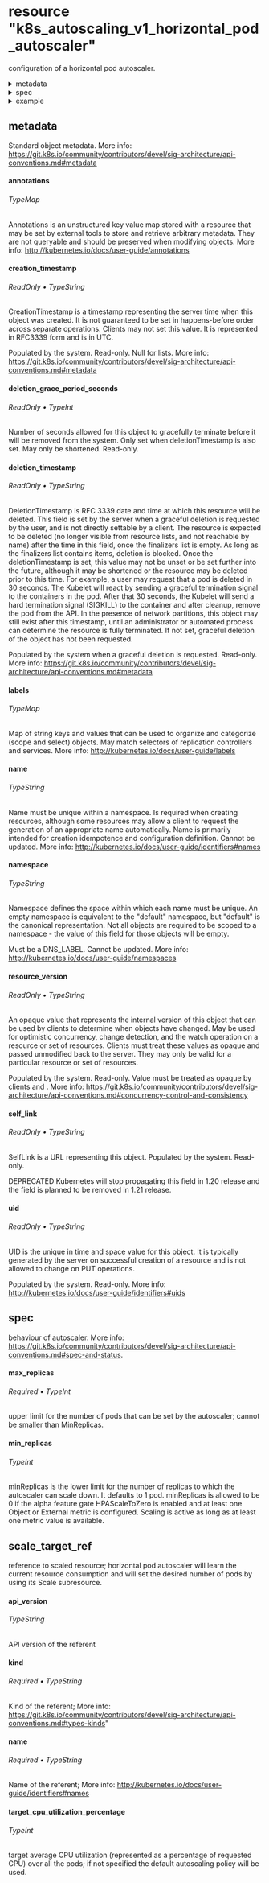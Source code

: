 
# resource "k8s_autoscaling_v1_horizontal_pod_autoscaler"

configuration of a horizontal pod autoscaler.

  
<details>
<summary>metadata</summary><blockquote>

    
- [annotations](#annotations)
- [creation_timestamp](#creation_timestamp)
- [deletion_grace_period_seconds](#deletion_grace_period_seconds)
- [deletion_timestamp](#deletion_timestamp)
- [labels](#labels)
- [name](#name)
- [namespace](#namespace)
- [resource_version](#resource_version)
- [self_link](#self_link)
- [uid](#uid)

    
</details>

<details>
<summary>spec</summary><blockquote>

    
- [max_replicas](#max_replicas)*
- [min_replicas](#min_replicas)
- [target_cpu_utilization_percentage](#target_cpu_utilization_percentage)

    
<details>
<summary>scale_target_ref</summary><blockquote>

    
- [api_version](#api_version)
- [kind](#kind)*
- [name](#name)*

    
</details>

</details>


<details>
<summary>example</summary><blockquote>

```hcl
resource "k8s_autoscaling_v1_horizontal_pod_autoscaler" "this" {

  metadata {
    annotations = { "key" = "TypeString" }
    labels      = { "key" = "TypeString" }
    name        = "TypeString"
    namespace   = "TypeString"
  }

  spec {
    max_replicas = "TypeInt*"
    min_replicas = "TypeInt"

    scale_target_ref {
      api_version = "TypeString"
      kind        = "TypeString*"
      name        = "TypeString*"
    }
    target_cpu_utilization_percentage = "TypeInt"
  }
}


```

</details>

  
## metadata

Standard object metadata. More info: https://git.k8s.io/community/contributors/devel/sig-architecture/api-conventions.md#metadata

    
#### annotations

######  TypeMap

Annotations is an unstructured key value map stored with a resource that may be set by external tools to store and retrieve arbitrary metadata. They are not queryable and should be preserved when modifying objects. More info: http://kubernetes.io/docs/user-guide/annotations
#### creation_timestamp

######  ReadOnly • TypeString

CreationTimestamp is a timestamp representing the server time when this object was created. It is not guaranteed to be set in happens-before order across separate operations. Clients may not set this value. It is represented in RFC3339 form and is in UTC.

Populated by the system. Read-only. Null for lists. More info: https://git.k8s.io/community/contributors/devel/sig-architecture/api-conventions.md#metadata
#### deletion_grace_period_seconds

######  ReadOnly • TypeInt

Number of seconds allowed for this object to gracefully terminate before it will be removed from the system. Only set when deletionTimestamp is also set. May only be shortened. Read-only.
#### deletion_timestamp

######  ReadOnly • TypeString

DeletionTimestamp is RFC 3339 date and time at which this resource will be deleted. This field is set by the server when a graceful deletion is requested by the user, and is not directly settable by a client. The resource is expected to be deleted (no longer visible from resource lists, and not reachable by name) after the time in this field, once the finalizers list is empty. As long as the finalizers list contains items, deletion is blocked. Once the deletionTimestamp is set, this value may not be unset or be set further into the future, although it may be shortened or the resource may be deleted prior to this time. For example, a user may request that a pod is deleted in 30 seconds. The Kubelet will react by sending a graceful termination signal to the containers in the pod. After that 30 seconds, the Kubelet will send a hard termination signal (SIGKILL) to the container and after cleanup, remove the pod from the API. In the presence of network partitions, this object may still exist after this timestamp, until an administrator or automated process can determine the resource is fully terminated. If not set, graceful deletion of the object has not been requested.

Populated by the system when a graceful deletion is requested. Read-only. More info: https://git.k8s.io/community/contributors/devel/sig-architecture/api-conventions.md#metadata
#### labels

######  TypeMap

Map of string keys and values that can be used to organize and categorize (scope and select) objects. May match selectors of replication controllers and services. More info: http://kubernetes.io/docs/user-guide/labels
#### name

######  TypeString

Name must be unique within a namespace. Is required when creating resources, although some resources may allow a client to request the generation of an appropriate name automatically. Name is primarily intended for creation idempotence and configuration definition. Cannot be updated. More info: http://kubernetes.io/docs/user-guide/identifiers#names
#### namespace

######  TypeString

Namespace defines the space within which each name must be unique. An empty namespace is equivalent to the "default" namespace, but "default" is the canonical representation. Not all objects are required to be scoped to a namespace - the value of this field for those objects will be empty.

Must be a DNS_LABEL. Cannot be updated. More info: http://kubernetes.io/docs/user-guide/namespaces
#### resource_version

######  ReadOnly • TypeString

An opaque value that represents the internal version of this object that can be used by clients to determine when objects have changed. May be used for optimistic concurrency, change detection, and the watch operation on a resource or set of resources. Clients must treat these values as opaque and passed unmodified back to the server. They may only be valid for a particular resource or set of resources.

Populated by the system. Read-only. Value must be treated as opaque by clients and . More info: https://git.k8s.io/community/contributors/devel/sig-architecture/api-conventions.md#concurrency-control-and-consistency
#### self_link

######  ReadOnly • TypeString

SelfLink is a URL representing this object. Populated by the system. Read-only.

DEPRECATED Kubernetes will stop propagating this field in 1.20 release and the field is planned to be removed in 1.21 release.
#### uid

######  ReadOnly • TypeString

UID is the unique in time and space value for this object. It is typically generated by the server on successful creation of a resource and is not allowed to change on PUT operations.

Populated by the system. Read-only. More info: http://kubernetes.io/docs/user-guide/identifiers#uids
## spec

behaviour of autoscaler. More info: https://git.k8s.io/community/contributors/devel/sig-architecture/api-conventions.md#spec-and-status.

    
#### max_replicas

###### Required •  TypeInt

upper limit for the number of pods that can be set by the autoscaler; cannot be smaller than MinReplicas.
#### min_replicas

######  TypeInt

minReplicas is the lower limit for the number of replicas to which the autoscaler can scale down.  It defaults to 1 pod.  minReplicas is allowed to be 0 if the alpha feature gate HPAScaleToZero is enabled and at least one Object or External metric is configured.  Scaling is active as long as at least one metric value is available.
## scale_target_ref

reference to scaled resource; horizontal pod autoscaler will learn the current resource consumption and will set the desired number of pods by using its Scale subresource.

    
#### api_version

######  TypeString

API version of the referent
#### kind

###### Required •  TypeString

Kind of the referent; More info: https://git.k8s.io/community/contributors/devel/sig-architecture/api-conventions.md#types-kinds"
#### name

###### Required •  TypeString

Name of the referent; More info: http://kubernetes.io/docs/user-guide/identifiers#names
#### target_cpu_utilization_percentage

######  TypeInt

target average CPU utilization (represented as a percentage of requested CPU) over all the pods; if not specified the default autoscaling policy will be used.
